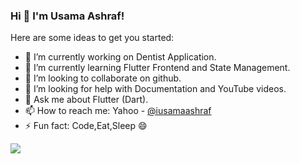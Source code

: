 ### Hi 👋 I'm Usama Ashraf!


Here are some ideas to get you started:

- 🔭 I’m currently working on Dentist Application.
- 🌱 I’m currently learning Flutter Frontend and State Management.
- 👯 I’m looking to collaborate on github.
- 🤔 I’m looking for help with Documentation and YouTube videos.
- 💬 Ask me about Flutter (Dart).
- 📫 How to reach me: Yahoo - [@iusamaashraf](https://www.yahoo.com/?err=404&err_url=https%3a%2f%2fwww.yahoo.com%2fiusamaashraf)
- ⚡ Fun fact: Code,Eat,Sleep 😄
<img src ="https://github-readme-stats.vercel.app/api?username=iusamaashraf&&show_icons=true&title_color=ffffff&icon_color=bb2acf&text_color=daf7dc&bg_color=151515">

